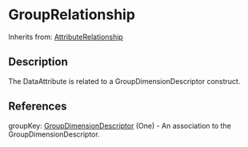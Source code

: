 
# GroupRelationship

Inherits from: [AttributeRelationship](AttributeRelationship.md)



## Description

The DataAttribute is related to a GroupDimensionDescriptor construct.




## References

groupKey: [GroupDimensionDescriptor](GroupDimensionDescriptor.md) (One) - An association to the GroupDimensionDescriptor.




